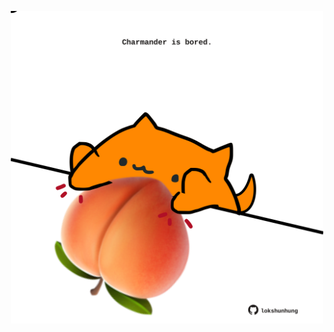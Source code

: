 <!-- built at 03/10/2023, 11:00:48 UTC -->
<p align="center">
  <img width="500" height="500" src="./ReadmeImage.svg">
</p>
